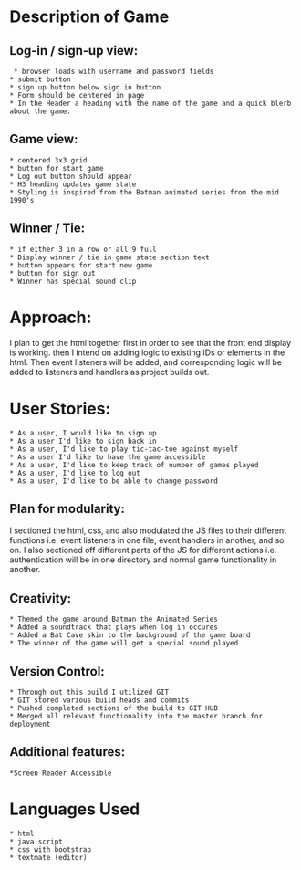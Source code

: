 # Description of Game
## Log-in / sign-up view:
	 * browser loads with username and password fields
	* submit button
	* sign up button below sign in button
	* Form should be centered in page
	* In the Header a heading with the name of the game and a quick blerb about the game.

## Game view:
	* centered 3x3 grid 
	* button for start game
	* Log out button should appear
	* H3 heading updates game state
	* Styling is inspired from the Batman animated series from the mid 1990's
	
## Winner / Tie:
	* if either 3 in a row or all 9 full
	* Display winner / tie in game state section text
	* button appears for start new game
	* button for sign out
	* Winner has special sound clip

# Approach:
I plan to get the html together first in order to see that the front end display is working. then I intend on adding logic to existing IDs or elements in the html. Then event listeners will be added, and corresponding logic will be added to listeners and handlers as project builds out. 

# User Stories:
	* As a user, I would like to sign up
	* As a user I'd like to sign back in
	* As a user, I'd like to play tic-tac-toe against myself 
	* As a user I'd like to have the game accessible
	* As a user, I'd like to keep track of number of games played
	* As a user, I'd like to log out
	* As a user, I'd like to be able to change password

## Plan for modularity:
I sectioned the html, css, and also modulated the JS files to their different functions i.e. event listeners in one file, event handlers in another, and so on. I also sectioned off different parts of the JS for different actions i.e. authentication will be in one directory and normal game functionality in another. 

## Creativity:
	* Themed the game around Batman the Animated Series
	* Added a soundtrack that plays when log in occures
	* Added a Bat Cave skin to the background of the game board
	* The winner of the game will get a special sound played

## Version Control:
	* Through out this build I utilized GIT
	* GIT stored various build heads and commits
	* Pushed completed sections of the build to GIT HUB
	* Merged all relevant functionality into the master branch for deployment

## Additional features:
	*Screen Reader Accessible

# Languages Used
	* html
	* java script
	* css with bootstrap
	* textmate (editor)